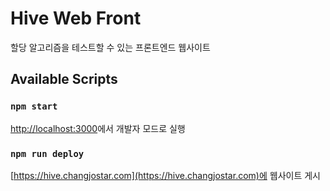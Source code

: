 # Hive Web Front
할당 알고리즘을 테스트할 수 있는 프론트엔드 웹사이트

## Available Scripts

### `npm start`
[http://localhost:3000](http://localhost:3000)에서 개발자 모드로 실행

### `npm run deploy`
[https://hive.changjostar.com](https://hive.changjostar.com)에 웹사이트 게시
